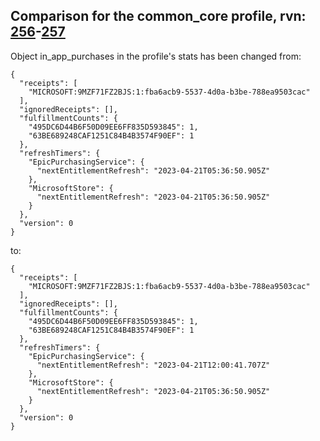 ## Comparison for the common_core profile, rvn: [256](https://github.com/PRO100KatYT/FortniteProfileRevisions/tree/main/profiles/common_core/256%20common_core.json)-[257](https://github.com/PRO100KatYT/FortniteProfileRevisions/tree/main/profiles/common_core/257%20common_core.json)

Object in_app_purchases in the profile's stats has been changed from:

```
{
  "receipts": [
    "MICROSOFT:9MZF71FZ2BJS:1:fba6acb9-5537-4d0a-b3be-788ea9503cac"
  ],
  "ignoredReceipts": [],
  "fulfillmentCounts": {
    "495DC6D44B6F50D09EE6FF835D593845": 1,
    "63BE689248CAF1251C84B4B3574F90EF": 1
  },
  "refreshTimers": {
    "EpicPurchasingService": {
      "nextEntitlementRefresh": "2023-04-21T05:36:50.905Z"
    },
    "MicrosoftStore": {
      "nextEntitlementRefresh": "2023-04-21T05:36:50.905Z"
    }
  },
  "version": 0
}
```

to:

```
{
  "receipts": [
    "MICROSOFT:9MZF71FZ2BJS:1:fba6acb9-5537-4d0a-b3be-788ea9503cac"
  ],
  "ignoredReceipts": [],
  "fulfillmentCounts": {
    "495DC6D44B6F50D09EE6FF835D593845": 1,
    "63BE689248CAF1251C84B4B3574F90EF": 1
  },
  "refreshTimers": {
    "EpicPurchasingService": {
      "nextEntitlementRefresh": "2023-04-21T12:00:41.707Z"
    },
    "MicrosoftStore": {
      "nextEntitlementRefresh": "2023-04-21T05:36:50.905Z"
    }
  },
  "version": 0
}
```

<br><br>
